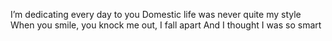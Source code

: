 I’m dedicating every day to you
Domestic life was never quite my style
When you smile, you knock me out, I fall apart
And I thought I was so smart
